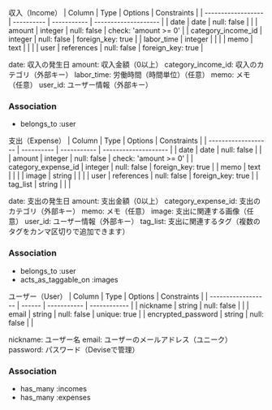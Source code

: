 収入（Income）
| Column             | Type       | Options     | Constraints          |
| ------------------ | ---------- | ----------- | -------------------- |
| date               | date       | null: false |                      |
| amount             | integer    | null: false | check: 'amount >= 0' |
| category_income_id | integer    | null: false | foreign_key: true    |
| labor_time         | integer    |             |                      |
| memo               | text       |             |                      |
| user               | references | null: false | foreign_key: true    |

date: 収入の発生日
amount: 収入金額（0以上）
category_income_id: 収入のカテゴリ（外部キー）
labor_time: 労働時間（時間単位）（任意）
memo: メモ（任意）
user_id: ユーザー情報（外部キー）

### Association
- belongs_to :user



支出（Expense）
| Column              | Type       | Options     | Constraints          |
| ------------------- | ---------- | ----------- | -------------------- |
| date                | date       | null: false |                      |
| amount              | integer    | null: false | check: 'amount >= 0' |
| category_expense_id | integer    | null: false | foreign_key: true    |
| memo                | text       |             |                      |
| image               | string     |             |                      |
| user                | references | null: false | foreign_key: true    |
| tag_list            | string     |             |                      |  <!-- タグのためのカラム -->

date: 支出の発生日
amount: 支出金額（0以上）
category_expense_id: 支出のカテゴリ（外部キー）
memo: メモ（任意）
image: 支出に関連する画像（任意）
user_id: ユーザー情報（外部キー）
tag_list: 支出に関連するタグ（複数のタグをカンマ区切りで追加できます）

### Association
- belongs_to :user
- acts_as_taggable_on :images  <!-- タグ機能追加 -->


ユーザー（User）
| Column             | Type   | Options     | Constraints  |
| ------------------ | ------ | ----------- | ------------ |
| nickname           | string | null: false |              |
| email              | string | null: false | unique: true |
| encrypted_password | string | null: false |              |

nickname: ユーザー名
email: ユーザーのメールアドレス（ユニーク）
password: パスワード（Deviseで管理）

### Association
- has_many :incomes
- has_many :expenses

